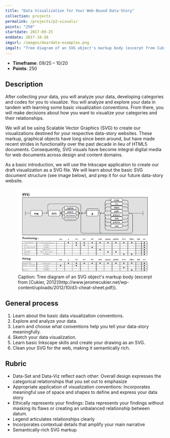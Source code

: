 ```yaml
---
title: "Data Visualization for Your Web-Bound Data-Story"
collection: projects
permalink: /projects/p2-visuals/
points: "250"
startdate: 2017-09-25
enddate: 2017-10-16
imgurl: /images/deardata-examples.png
imgalt: "Tree diagram of an SVG object's markup body (excerpt from Cukier, 2012)"
---
```


<ul class="project-top-info">
  <li>
    <b>Timeframe</b>: 09/25 &ndash; 10/20</li>
  <li>
    <b>Points</b>: 250</li>
</ul>

## Description

After collecting your data, you will analyze your data, developing categories and codes for you to visualize. You will analyze and explore your data in tandem with learning some basic visualization conventions. From there, you will make decisions about how you want to visualize your categories and their relationships.

We will all be using Scalable Vector Graphics (SVG) to create our visualizations destined for your respective data-story websites. These markup, graphical objects have long since been around, but have made recent strides in functionality over the past decade in lieu of HTML5 documents. Consequently, SVG visuals have become integral digital media for web documents across design and content domains.

As a basic introduction, we will use the Inkscape application to create our draft visualization as a SVG file. We will learn about the basic SVG document structure (see image below), and prep it for our future data-story website.

<figure id="twitter-css-body" class="figure-inline proj-img">
  <img src="/images/svg-markup.png" alt="Tree diagram of the markup body of an SVG object." />
  <figcaption>
    Caption: Tree diagram of an SVG object's markup body (excerpt from [Cukier, 2012](http://www.jeromecukier.net/wp-content/uploads/2012/10/d3-cheat-sheet.pdf)).
  </figcaption>
</figure>

## General process

1. Learn about the basic data visualization conventions.
2. Explore and analyze your data.
3. Learn and choose what conventions help you tell your data-story meaningfully.
4. Sketch your data visualization.
5. Learn basic Inkscape skills and create your drawing as an SVG.
6. Clean your SVG for the web, making it semantically rich.

## Rubric

- Data-Set and Data-Viz reflect each other: Overall design expresses the categorical relationships that you set out to emphasize
- Appropriate application of visualization conventions: Incorporates meaningful use of space and shapes to define and express your data story
- Ethically represents your findings: Data represents your findings without masking its flaws or creating an unbalanced relationship between datum.
- Legend articulates relationships clearly
- Incorporates contextual details that amplify your main narrative
- Semantically-rich SVG markup

